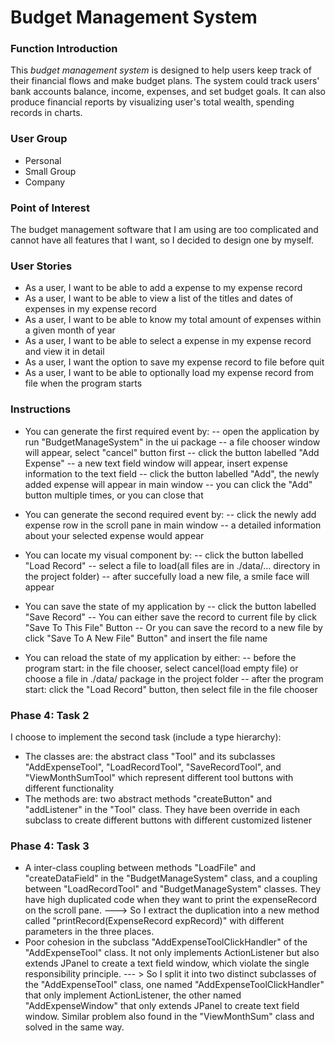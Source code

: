 # Budget Management System

### Function Introduction
This *budget management system* is designed to help users keep track of their financial
 flows and make budget plans. The system could track users' bank accounts balance, 
 income, expenses, and set budget goals. It can also produce financial reports by
 visualizing user's total wealth, spending records in charts.

### User Group
- Personal
- Small Group
- Company

### Point of Interest
The budget management software that I am using are too complicated and cannot have all 
features that I want, so I decided to design one by myself. 

### User Stories
- As a user, I want to be able to add a expense to my expense record
- As a user, I want to be able to view a list of the titles and dates 
of expenses in my expense record
- As a user, I want to be able to know my total amount of expenses within a given month of year
- As a user, I want to be able to select a expense in my expense record and view it in detail
- As a user, I want the option to save my expense record to file before quit
- As a user, I want to be able to optionally load my expense record from file when the program starts

### Instructions
- You can generate the first required event by:
-- open the application by run "BudgetManageSystem" in the ui package
-- a file chooser window will appear, select "cancel" button first
-- click the button labelled "Add Expense"
-- a new text field window will appear, insert expense information to the text field
-- click the button labelled "Add", the newly added expense will appear in main window
-- you can click the "Add" button multiple times, or you can close that

- You can generate the second required event by:
-- click the newly add expense row in the scroll pane in main window
-- a detailed information about your selected expense would appear

- You can locate my visual component by:
-- click the button labelled "Load Record"
-- select a file to load(all files are in ./data/... directory in the project folder)
-- after succefully load a new file, a smile face will appear

- You can save the state of my application by
-- click the button labelled "Save Record"
-- You can either save the record to current file by click "Save To This File" Button
-- Or you can save the record to a new file by click "Save To A New File" Button" and insert the file name

- You can reload the state of my application by either:
-- before the program start: in the file chooser, select cancel(load empty file) or choose a file in ./data/ package in the project folder
-- after the program start: click the "Load Record" button, then select file in the file chooser


### Phase 4: Task 2
I choose to implement the second task (include a type hierarchy):
- The classes are: the abstract class "Tool" and its subclasses "AddExpenseTool", "LoadRecordTool",
 "SaveRecordTool", and "ViewMonthSumTool" which represent different tool buttons with 
 different functionality
- The methods are: two abstract methods "createButton" and "addListener" in the "Tool" class. They have been
override in each subclass to create different buttons with different customized listener

### Phase 4: Task 3
- A inter-class coupling between methods "LoadFile" and "createDataField" in the "BudgetManageSystem"
class, and a coupling between "LoadRecordTool" and "BudgetManageSystem" classes. They have high duplicated code when they want to print the expenseRecord on the scroll pane. ---> So I extract the duplication
into a new method called "printRecord(ExpenseRecord expRecord)" with different parameters in the three places.
- Poor cohesion in the subclass "AddExpenseToolClickHandler" of the "AddExpenseTool" class. It not only
implements ActionListener but also extends JPanel to create a text field window, which violate the single responsibility
principle. --- > So I split it into two distinct subclasses of the "AddExpenseTool" class, one named "AddExpenseToolClickHandler"
that only implement ActionListener, the other named "AddExpenseWindow" that only extends JPanel 
to create text field window. Similar problem also found in the "ViewMonthSum" class and solved in the
same way.
